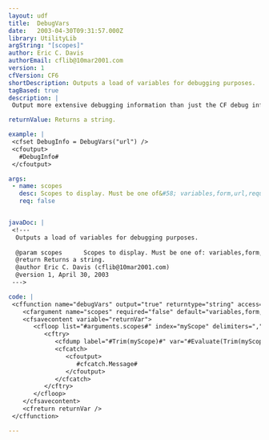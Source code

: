 ```yaml
---
layout: udf
title:  DebugVars
date:   2003-04-30T09:31:57.000Z
library: UtilityLib
argString: "[scopes]"
author: Eric C. Davis
authorEmail: cflib@10mar2001.com
version: 1
cfVersion: CF6
shortDescription: Outputs a load of variables for debugging purposes.
tagBased: true
description: |
 Output more extensive debugging information than just the CF debug info, using the &lt;cfdump&gt; tag. It fits easiest at the end of the template, but can be placed anywhere.

returnValue: Returns a string.

example: |
 <cfset DebugInfo = DebugVars("url") />
 <cfoutput>
   #DebugInfo#
 </cfoutput>

args:
 - name: scopes
   desc: Scopes to display. Must be one of&#58; variables,form,url,request,cookie,session,client,application,server,cgi
   req: false


javaDoc: |
 <!---
  Outputs a load of variables for debugging purposes.
  
  @param scopes      Scopes to display. Must be one of: variables,form,url,request,cookie,session,client,application,server,cgi (Optional)
  @return Returns a string. 
  @author Eric C. Davis (cflib@10mar2001.com) 
  @version 1, April 30, 2003 
 --->

code: |
 <cffunction name="debugVars" output="true" returntype="string" access="public" hint="Output more extensive debugging information than just the CF debug info" displayname="DebugVars()">
    <cfargument name="scopes" required="false" default="variables,form,url,request,cookie,session,client,application,server,cgi" hint="Scopes to be dumped" type="string" displayname="Scopes" />
    <cfsavecontent variable="returnVar">
       <cfloop list="#arguments.scopes#" index="myScope" delimiters=",">
          <cftry>
             <cfdump label="#Trim(myScope)#" var="#Evaluate(Trim(myScope))#" />
             <cfcatch>
                <cfoutput>
                   #cfcatch.Message#
                </cfoutput>
             </cfcatch>
          </cftry>
       </cfloop>
    </cfsavecontent>
    <cfreturn returnVar />
 </cffunction>

---
```


